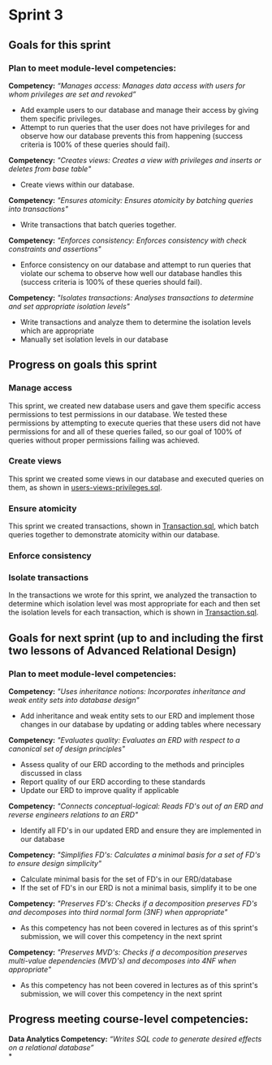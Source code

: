 # Sprint 3
## Goals for this sprint
### Plan to meet module-level competencies:
**Competency:** *“Manages access: Manages data access with users for whom privileges are set and revoked”* <br>
* Add example users to our database and manage their access by giving them specific privileges.
* Attempt to run queries that the user does not have privileges for and observe how our database prevents this from happening (success criteria is 100% of these queries should fail).

**Competency:** *"Creates views: Creates a view with privileges and inserts or deletes from base table"* <br>
* Create views within our database.

**Competency:** *"Ensures atomicity: Ensures atomicity by batching queries into transactions"* <br>
* Write transactions that batch queries together.

**Competency:** *"Enforces consistency: Enforces consistency with check constraints and assertions"* <br>
* Enforce consistency on our database and attempt to run queries that violate our schema to observe how well our database handles this (success criteria is 100% of these queries should fail).

**Competency:** *"Isolates transactions: Analyses transactions to determine and set appropriate isolation levels"* <br>
* Write transactions and analyze them to determine the isolation levels which are appropriate
* Manually set isolation levels in our database

## Progress on goals this sprint
### Manage access
This sprint, we created new database users and gave them specific access permissions to test permissions in our database. We tested these permissions by attempting to execute queries that these users did not have permissions for and all of these queries failed, so our goal of 100% of queries without proper permissions failing was achieved.

### Create views
This sprint we created some views in our database and executed queries on them, as shown in [users-views-privileges.sql]().

### Ensure atomicity
This sprint we created transactions, shown in [Transaction.sql](https://github.com/macsyd/csc370-database-project/blob/main/project-deliverables/sprint-3/Transaction.sql), which batch queries together to demonstrate atomicity within our database.

### Enforce consistency

### Isolate transactions
In the transactions we wrote for this sprint, we analyzed the transaction to determine which isolation level was most appropriate for each and then set the isolation levels for each transaction, which is shown in [Transaction.sql](https://github.com/macsyd/csc370-database-project/blob/main/project-deliverables/sprint-3/Transaction.sql).

## Goals for next sprint (up to and including the first two lessons of Advanced Relational Design)
### Plan to meet module-level competencies:
**Competency:** *"Uses inheritance notions: Incorporates inheritance and weak entity sets into database design"* <br>
* Add inheritance and weak entity sets to our ERD and implement those changes in our database by updating or adding tables where necessary

**Competency:** *"Evaluates quality: Evaluates an ERD with respect to a canonical set of design principles"* <br>
* Assess quality of our ERD according to the methods and principles discussed in class
* Report quality of our ERD according to these standards
* Update our ERD to improve quality if applicable

**Competency:** *"Connects conceptual-logical: Reads FD's out of an ERD and reverse engineers relations to an ERD"* <br>
* Identify all FD's in our updated ERD and ensure they are implemented in our database

**Competency:** *"Simplifies FD's: Calculates a minimal basis for a set of FD's to ensure design simplicity"* <br>
* Calculate minimal basis for the set of FD's in our ERD/database
* If the set of FD's in our ERD is not a minimal basis, simplify it to be one

**Competency:** *"Preserves FD's: Checks if a decomposition preserves FD's and decomposes into third normal form (3NF) when appropriate"* <br>
* As this competency has not been covered in lectures as of this sprint's submission, we will cover this competency in the next sprint

**Competency:** *"Preserves MVD's: Checks if a decomposition preserves multi-value dependencies (MVD's) and decomposes into 4NF when appropriate"* <br>
* As this competency has not been covered in lectures as of this sprint's submission, we will cover this competency in the next sprint

## Progress meeting course-level competencies:
**Data Analytics Competency:** *“Writes SQL code to generate desired effects on a relational database”* <br>
* 
